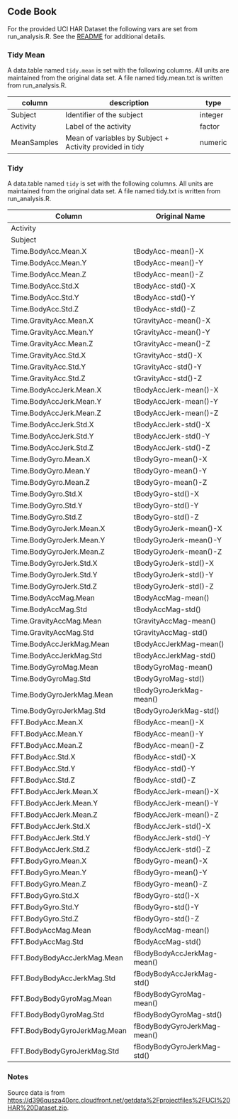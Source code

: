 ## Code Book

For the provided UCI HAR Dataset the following vars are set from run_analysis.R.  See the [README](README.md) for additional details.

### Tidy Mean

A data.table named `tidy.mean` is set with the following columns.  All units are maintained from the original data set. A file named tidy.mean.txt is written from run_analysis.R.

| column       | description                                              | type    |
| ------------ | -------------------------------------------------------- | ------- |
| Subject      | Identifier of the subject                                | integer |
| Activity     | Label of the activity                                    | factor  |
| MeanSamples  | Mean of variables by Subject + Activity provided in tidy | numeric |

### Tidy

A data.table named `tidy` is set with the following columns.  All units are maintained from the original data set. A file named tidy.txt is written from run_analysis.R.

| Column                       | Original Name               |
| ---------------------------- | --------------------------- |
| Activity                     |                             |
| Subject                      |                             |
| Time.BodyAcc.Mean.X          | tBodyAcc-mean()-X           |
| Time.BodyAcc.Mean.Y          | tBodyAcc-mean()-Y           |
| Time.BodyAcc.Mean.Z          | tBodyAcc-mean()-Z           |
| Time.BodyAcc.Std.X           | tBodyAcc-std()-X            |
| Time.BodyAcc.Std.Y           | tBodyAcc-std()-Y            |
| Time.BodyAcc.Std.Z           | tBodyAcc-std()-Z            |
| Time.GravityAcc.Mean.X       | tGravityAcc-mean()-X        |
| Time.GravityAcc.Mean.Y       | tGravityAcc-mean()-Y        |
| Time.GravityAcc.Mean.Z       | tGravityAcc-mean()-Z        |
| Time.GravityAcc.Std.X        | tGravityAcc-std()-X         |
| Time.GravityAcc.Std.Y        | tGravityAcc-std()-Y         |
| Time.GravityAcc.Std.Z        | tGravityAcc-std()-Z         |
| Time.BodyAccJerk.Mean.X      | tBodyAccJerk-mean()-X       |
| Time.BodyAccJerk.Mean.Y      | tBodyAccJerk-mean()-Y       |
| Time.BodyAccJerk.Mean.Z      | tBodyAccJerk-mean()-Z       |
| Time.BodyAccJerk.Std.X       | tBodyAccJerk-std()-X        |
| Time.BodyAccJerk.Std.Y       | tBodyAccJerk-std()-Y        |
| Time.BodyAccJerk.Std.Z       | tBodyAccJerk-std()-Z        |
| Time.BodyGyro.Mean.X         | tBodyGyro-mean()-X          |
| Time.BodyGyro.Mean.Y         | tBodyGyro-mean()-Y          |
| Time.BodyGyro.Mean.Z         | tBodyGyro-mean()-Z          |
| Time.BodyGyro.Std.X          | tBodyGyro-std()-X           |
| Time.BodyGyro.Std.Y          | tBodyGyro-std()-Y           |
| Time.BodyGyro.Std.Z          | tBodyGyro-std()-Z           |
| Time.BodyGyroJerk.Mean.X     | tBodyGyroJerk-mean()-X      |
| Time.BodyGyroJerk.Mean.Y     | tBodyGyroJerk-mean()-Y      |
| Time.BodyGyroJerk.Mean.Z     | tBodyGyroJerk-mean()-Z      |
| Time.BodyGyroJerk.Std.X      | tBodyGyroJerk-std()-X       |
| Time.BodyGyroJerk.Std.Y      | tBodyGyroJerk-std()-Y       |
| Time.BodyGyroJerk.Std.Z      | tBodyGyroJerk-std()-Z       |
| Time.BodyAccMag.Mean         | tBodyAccMag-mean()          |
| Time.BodyAccMag.Std          | tBodyAccMag-std()           |
| Time.GravityAccMag.Mean      | tGravityAccMag-mean()       |
| Time.GravityAccMag.Std       | tGravityAccMag-std()        |
| Time.BodyAccJerkMag.Mean     | tBodyAccJerkMag-mean()      |
| Time.BodyAccJerkMag.Std      | tBodyAccJerkMag-std()       |
| Time.BodyGyroMag.Mean        | tBodyGyroMag-mean()         |
| Time.BodyGyroMag.Std         | tBodyGyroMag-std()          |
| Time.BodyGyroJerkMag.Mean    | tBodyGyroJerkMag-mean()     |
| Time.BodyGyroJerkMag.Std     | tBodyGyroJerkMag-std()      |
| FFT.BodyAcc.Mean.X           | fBodyAcc-mean()-X           |
| FFT.BodyAcc.Mean.Y           | fBodyAcc-mean()-Y           |
| FFT.BodyAcc.Mean.Z           | fBodyAcc-mean()-Z           |
| FFT.BodyAcc.Std.X            | fBodyAcc-std()-X            |
| FFT.BodyAcc.Std.Y            | fBodyAcc-std()-Y            |
| FFT.BodyAcc.Std.Z            | fBodyAcc-std()-Z            |
| FFT.BodyAccJerk.Mean.X       | fBodyAccJerk-mean()-X       |
| FFT.BodyAccJerk.Mean.Y       | fBodyAccJerk-mean()-Y       |
| FFT.BodyAccJerk.Mean.Z       | fBodyAccJerk-mean()-Z       |
| FFT.BodyAccJerk.Std.X        | fBodyAccJerk-std()-X        |
| FFT.BodyAccJerk.Std.Y        | fBodyAccJerk-std()-Y        |
| FFT.BodyAccJerk.Std.Z        | fBodyAccJerk-std()-Z        |
| FFT.BodyGyro.Mean.X          | fBodyGyro-mean()-X          |
| FFT.BodyGyro.Mean.Y          | fBodyGyro-mean()-Y          |
| FFT.BodyGyro.Mean.Z          | fBodyGyro-mean()-Z          |
| FFT.BodyGyro.Std.X           | fBodyGyro-std()-X           |
| FFT.BodyGyro.Std.Y           | fBodyGyro-std()-Y           |
| FFT.BodyGyro.Std.Z           | fBodyGyro-std()-Z           |
| FFT.BodyAccMag.Mean          | fBodyAccMag-mean()          |
| FFT.BodyAccMag.Std           | fBodyAccMag-std()           |
| FFT.BodyBodyAccJerkMag.Mean  | fBodyBodyAccJerkMag-mean()  |
| FFT.BodyBodyAccJerkMag.Std   | fBodyBodyAccJerkMag-std()   |
| FFT.BodyBodyGyroMag.Mean     | fBodyBodyGyroMag-mean()     |
| FFT.BodyBodyGyroMag.Std      | fBodyBodyGyroMag-std()      |
| FFT.BodyBodyGyroJerkMag.Mean | fBodyBodyGyroJerkMag-mean() |
| FFT.BodyBodyGyroJerkMag.Std  | fBodyBodyGyroJerkMag-std()  |

### Notes

Source data is from https://d396qusza40orc.cloudfront.net/getdata%2Fprojectfiles%2FUCI%20HAR%20Dataset.zip.


